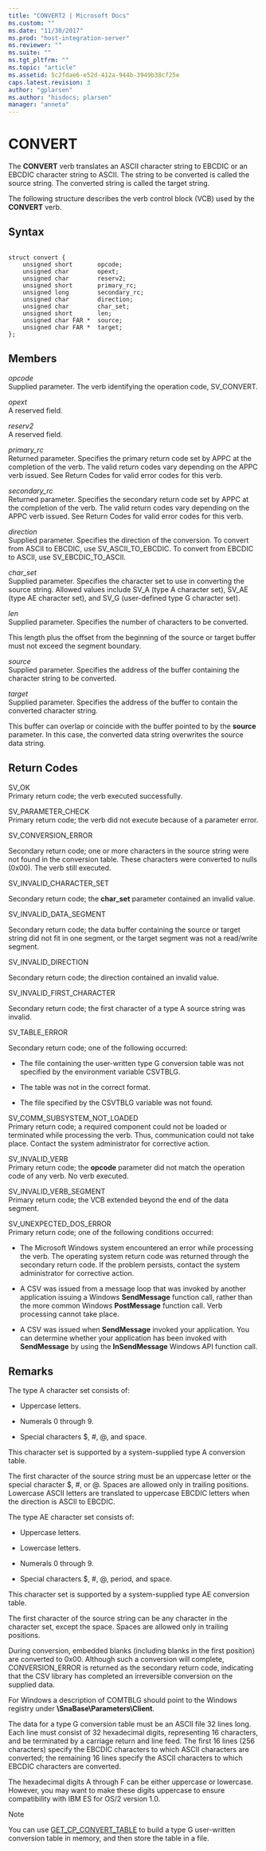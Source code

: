 ```yaml
---
title: "CONVERT2 | Microsoft Docs"
ms.custom: ""
ms.date: "11/30/2017"
ms.prod: "host-integration-server"
ms.reviewer: ""
ms.suite: ""
ms.tgt_pltfrm: ""
ms.topic: "article"
ms.assetid: 5c2fdae6-e52d-412a-944b-3949b38cf25e
caps.latest.revision: 3
author: "gplarsen"
ms.author: "hisdocs; plarsen"
manager: "anneta"
---
```

# CONVERT
The **CONVERT** verb translates an ASCII character string to EBCDIC or an EBCDIC character string to ASCII. The string to be converted is called the source string. The converted string is called the target string.  
  
 The following structure describes the verb control block (VCB) used by the **CONVERT** verb.  
  
## Syntax  
  
```  
  
struct convert {  
    unsigned short       opcode;  
    unsigned char        opext;  
    unsigned char        reserv2;  
    unsigned short       primary_rc;  
    unsigned long        secondary_rc;  
    unsigned char        direction;  
    unsigned char        char_set;  
    unsigned short       len;  
    unsigned char FAR *  source;  
    unsigned char FAR *  target;  
};  
```  
  
## Members  
 *opcode*  
 Supplied parameter. The verb identifying the operation code, SV_CONVERT.  
  
 *opext*  
 A reserved field.  
  
 *reserv2*  
 A reserved field.  
  
 *primary_rc*  
 Returned parameter. Specifies the primary return code set by APPC at the completion of the verb. The valid return codes vary depending on the APPC verb issued. See Return Codes for valid error codes for this verb.  
  
 *secondary_rc*  
 Returned parameter. Specifies the secondary return code set by APPC at the completion of the verb. The valid return codes vary depending on the APPC verb issued. See Return Codes for valid error codes for this verb.  
  
 *direction*  
 Supplied parameter. Specifies the direction of the conversion. To convert from ASCII to EBCDIC, use SV_ASCII_TO_EBCDIC. To convert from EBCDIC to ASCII, use SV_EBCDIC_TO_ASCII.  
  
 *char_set*  
 Supplied parameter. Specifies the character set to use in converting the source string. Allowed values include SV_A (type A character set), SV_AE (type AE character set), and SV_G (user-defined type G character set).  
  
 *len*  
 Supplied parameter. Specifies the number of characters to be converted.  
  
 This length plus the offset from the beginning of the source or target buffer must not exceed the segment boundary.  
  
 *source*  
 Supplied parameter. Specifies the address of the buffer containing the character string to be converted.  
  
 *target*  
 Supplied parameter. Specifies the address of the buffer to contain the converted character string.  
  
 This buffer can overlap or coincide with the buffer pointed to by the **source** parameter. In this case, the converted data string overwrites the source data string.  
  
## Return Codes  
 SV_OK  
 Primary return code; the verb executed successfully.  
  
 SV_PARAMETER_CHECK  
 Primary return code; the verb did not execute because of a parameter error.  
  
 SV_CONVERSION_ERROR  
  
 Secondary return code; one or more characters in the source string were not found in the conversion table. These characters were converted to nulls (0x00). The verb still executed.  
  
 SV_INVALID_CHARACTER_SET  
  
 Secondary return code; the **char_set** parameter contained an invalid value.  
  
 SV_INVALID_DATA_SEGMENT  
  
 Secondary return code; the data buffer containing the source or target string did not fit in one segment, or the target segment was not a read/write segment.  
  
 SV_INVALID_DIRECTION  
  
 Secondary return code; the direction contained an invalid value.  
  
 SV_INVALID_FIRST_CHARACTER  
  
 Secondary return code; the first character of a type A source string was invalid.  
  
 SV_TABLE_ERROR  
  
 Secondary return code; one of the following occurred:  
  
-   The file containing the user-written type G conversion table was not specified by the environment variable CSVTBLG.  
  
-   The table was not in the correct format.  
  
-   The file specified by the CSVTBLG variable was not found.  
  
 SV_COMM_SUBSYSTEM_NOT_LOADED  
 Primary return code; a required component could not be loaded or terminated while processing the verb. Thus, communication could not take place. Contact the system administrator for corrective action.  
  
 SV_INVALID_VERB  
 Primary return code; the **opcode** parameter did not match the operation code of any verb. No verb executed.  
  
 SV_INVALID_VERB_SEGMENT  
 Primary return code; the VCB extended beyond the end of the data segment.  
  
 SV_UNEXPECTED_DOS_ERROR  
 Primary return code; one of the following conditions occurred:  
  
-   The Microsoft Windows system encountered an error while processing the verb. The operating system return code was returned through the secondary return code. If the problem persists, contact the system administrator for corrective action.  
  
-   A CSV was issued from a message loop that was invoked by another application issuing a Windows **SendMessage** function call, rather than the more common Windows **PostMessage** function call. Verb processing cannot take place.  
  
-   A CSV was issued when **SendMessage** invoked your application. You can determine whether your application has been invoked with **SendMessage** by using the **InSendMessage** Windows API function call.  
  
## Remarks  
 The type A character set consists of:  
  
-   Uppercase letters.  
  
-   Numerals 0 through 9.  
  
-   Special characters $, #, @, and space.  
  
 This character set is supported by a system-supplied type A conversion table.  
  
 The first character of the source string must be an uppercase letter or the special character $, #, or @. Spaces are allowed only in trailing positions. Lowercase ASCII letters are translated to uppercase EBCDIC letters when the direction is ASCII to EBCDIC.  
  
 The type AE character set consists of:  
  
-   Uppercase letters.  
  
-   Lowercase letters.  
  
-   Numerals 0 through 9.  
  
-   Special characters $, #, @, period, and space.  
  
 This character set is supported by a system-supplied type AE conversion table.  
  
 The first character of the source string can be any character in the character set, except the space. Spaces are allowed only in trailing positions.  
  
 During conversion, embedded blanks (including blanks in the first position) are converted to 0x00. Although such a conversion will complete, CONVERSION_ERROR is returned as the secondary return code, indicating that the CSV library has completed an irreversible conversion on the supplied data.  
  
 For Windows a description of COMTBLG should point to the Windows registry under **\SnaBase\Parameters\Client**.  
  
 The data for a type G conversion table must be an ASCII file 32 lines long. Each line must consist of 32 hexadecimal digits, representing 16 characters, and be terminated by a carriage return and line feed. The first 16 lines (256 characters) specify the EBCDIC characters to which ASCII characters are converted; the remaining 16 lines specify the ASCII characters to which EBCDIC characters are converted.  
  
 The hexadecimal digits A through F can be either uppercase or lowercase. However, you may want to make these digits uppercase to ensure compatibility with IBM ES for OS/2 version 1.0.  
  
> [!NOTE]
>  You can use [GET_CP_CONVERT_TABLE](../core/get-cp-convert-table1.md) to build a type G user-written conversion table in memory, and then store the table in a file.